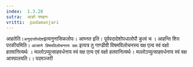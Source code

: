 ```yaml
---
index:  1.3.28
sutra:  आङो यमहनः
vritti:  padamanjari
---
```


आहतेति।`अनुदात्तोपदेश`इत्यनुनासिकलोपः। आघ्नत इति। पूर्ववदादेशोपधालोपौ कुत्वं च । आहन्ति शिरः परकीयमिति। `आजघ्ने विषमविलोचनस्य वक्षः` इत्यत्र तु गाण्डीवी विषमविलोचनस्य वक्ष एत्य स्वं वक्षो हतवानित्यर्थः । मल्लोऽप्युत्साहवर्धनाय स्वं वक्ष एत्य एवं वक्षो हतवानित्यर्थः। मल्लोऽप्युत्साहवर्धनाय स्वं वक्ष आस्पालयति।। 
पदमञ्जरी
